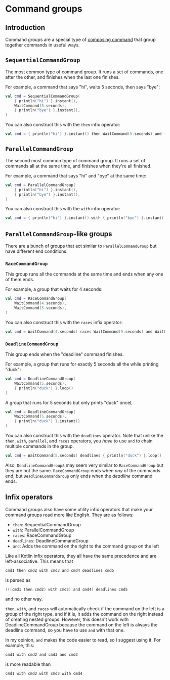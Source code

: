 # Command groups

## Introduction

Command groups are a special type of [composing command](/commands/builtin.md#compositions) that group together commands in useful ways.

## `SequentialCommandGroup`

The most common type of command group.
It runs a set of commands,
one after the other,
and finishes when the last one finishes.

For example,
a command that says "hi",
waits 5 seconds,
then says "bye":

```kotlin
val cmd = SequentialCommandGroup(
    { println("hi") }.instant(),
    WaitCommand(5.seconds),
    { println("bye") }.instant(),
)
```

You can also construct this with the `then` infix operator:

```kotlin
val cmd = { println("hi") }.instant() then WaitCommand(5.seconds) and { println("bye") }.instant()
```

## `ParallelCommandGroup`

The second most common type of command group.
It runs a set of commands all at the same time,
and finishes when they're all finished.

For example,
a command that says "hi" and "bye" at the same time:

```kotlin
val cmd = ParallelCommandGroup(
    { println("hi") }.instant(),
    { println("bye") }.instant(),
)
```

You can also construct this with the `with` infix operator:

```kotlin
val cmd = { println("hi") }.instant() with { println("bye") }.instant()
```

## `ParallelCommandGroup`-like groups

There are a bunch of groups that act similar to `ParallelCommandGroup` but have different end conditions.

### `RaceCommandGroup`

This group runs all the commands at the same time and ends when any one of them ends.

For example, a group that waits for 4 seconds:

```kotlin
val cmd = RaceCommandGroup(
    WaitCommand(4.seconds),
    WaitCommand(5.seconds),
)
```

You can also construct this with the `races` infix operator:

```kotlin
val cmd = WaitCommand(4.seconds) races WaitCommand(5.seconds) and WaitCommand(6.seconds)
```

### `DeadlineCommandGroup`

This group ends when the "deadline" command finishes.

For example, a group that runs for exactly 5 seconds all the while printing "duck":

```kotlin
val cmd = DeadlineCommandGroup(
    WaitCommand(5.seconds),
    { println("duck") }.loop()
)
```

A group that runs for 5 seconds but only prints "duck" onceL

```kotlin
val cmd = DeadlineCommandGroup(
    WaitCommand(5.seconds),
    { println("duck") }.instant()
)
```

You can also construct this with the `deadlines` operator.
Note that unlike the `then`, `with`, `parallel`, and `races` operators,
you *have* to use `and` to chain multiple commands in the group.

```kotlin
val cmd = WaitCommand(5.seconds) deadlines { println("duck") }.loop()
```

Also, `DeadlineCommandGroup`s may seem very similar to `RaceCommandGroup` but they are not the same.
`RaceCommandGroup` ends when *any* of the commands end,
but `DeadlineCommandGroup` only ends when the *deadline* command ends.

## Infix operators

Command groups also have some utility infix operators that make your command groups read more like English.
They are as follows:

* `then`: SequentialCommandGroup
* `with`: ParallelCommandGroup
* `races`: RaceCommandGroup
* `deadlines`: DeadlineCommandGroup
* `and`: Adds the command on the right to the command group on the left

Like all Kotlin infix operators,
they all have the same precedence and are left-associative.
This means that

```kotlin
cmd1 then cmd2 with cmd3 and cmd4 deadlines cmd5
```

is parsed as

```kotlin
(((cmd1 then cmd2) with cmd3) and cmd4) deadlines cmd5
```

and no other way.

`then`, `with`, and `races` will automatically check if the command on the left is a group of the right type,
and if it is, it adds the command on the right instead of creating nested groups.
However, this doesn't work with DeadlineCommandGroup because the command on the left is always the deadline command,
so you have to use `and` with that one.

In my opinion,
`and` makes the code easier to read,
so I suggest using it.
For example, this:

```kotlin
cmd1 with cmd2 and cmd3 and cmd3
```

is more readable than

```kotlin
cmd1 with cmd2 with cmd3 with cmd4
```
